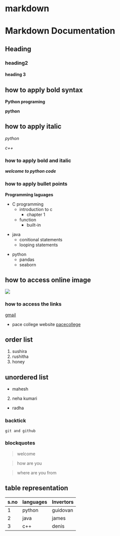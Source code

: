 # markdown


# Markdown Documentation

## Heading
### heading2
#### heading 3

## how to apply bold syntax

**Python programing**


__python__

## how to apply italic

*python*

_c++_

### how to apply bold and italic

***welcome to python code***

### how to apply bullet points

**Programming laguages**

+ C programming
  - introduction to c
    - chapter 1
  - function
    - built-in
- java
  - conitional statements
  - looping statements
* python
  - pandas
  - seaborn
## how to access online image

<img src="https://www.google.com/url?sa=i&url=https%3A%2F%2Fwww.fujifilm.com%2Fproducts%2Fdigital_cameras%2Fx%2Ffujifilm_x_t1%2Fsample_images%2F&psig=AOvVaw3EuPG0bnWlLdW0Xi5bnYJ6&ust=1622968049316000&source=images&cd=vfe&ved=0CAIQjRxqFwoTCODB6KKJgPECFQAAAAAdAAAAABAN">



### how to access the links

[gmail](https://www.google.com/search?q=gmail+login&rlz=1C1CHZN_enIN945IN945&oq=gmail+login&aqs=chrome..69i57j0i433j0i20i263j0i433j0l2j0i433l3j0i131i433.5689j0j15&sourceid=chrome&ie=UTF-8)


- pace college website [pacecollege](https:\\pace.ac.in)

## order list

1. sushira
43. rushitha
67. honey

## unordered list

- mahesh
2. neha kumari
+ radha
### backtick
`git and github`

### blockquotes

> welcome

> how are you
 
> where are you from


## table representation

| s.no  | languages | Invertors |
|-------|-----------|-----------|
|1      |python     |guidovan   |
|2      |java       |james      |
|3      |c++        |denis      |
